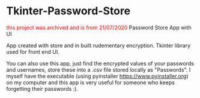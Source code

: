 # Tkinter-Password-Store
<span style="color: red;">this project was archived and is from 21/07/2020</span>
Password Store App with UI

App created with store and in built rudementary encryption. Tkinter library used for front end UI.

You can also use this app, just find the encrypted values of your passwords and usernames, store these into a .csv file stored locally as "Passwords". 
I myself have the executable (using pyinstaller https://www.pyinstaller.org) on my computer and this app is very useful for someone who keeps forgetting their passwords :).